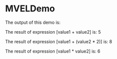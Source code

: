 # MVELDemo

The output of this demo is:

The result of expression [value1 + value2] is: 5

The result of expression [value1 + (value2 * 2)] is: 8

The result of expression [value1 * value2] is: 6